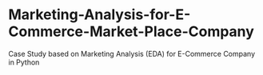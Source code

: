 # Marketing-Analysis-for-E-Commerce-Market-Place-Company
Case Study based on Marketing Analysis (EDA) for E-Commerce Company  in Python
